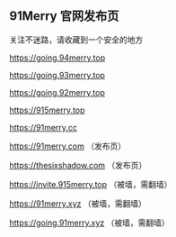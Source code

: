 ## 91Merry 官网发布页

关注不迷路，请收藏到一个安全的地方

https://going.94merry.top



https://going.93merry.top

https://going.92merry.top

https://915merry.top


https://91merry.cc


https://91merry.com （发布页）

https://thesixshadow.com （发布页）




https://invite.915merry.top （被墙，需翻墙）

https://91merry.xyz （被墙，需翻墙）

https://going.91merry.xyz （被墙，需翻墙）
